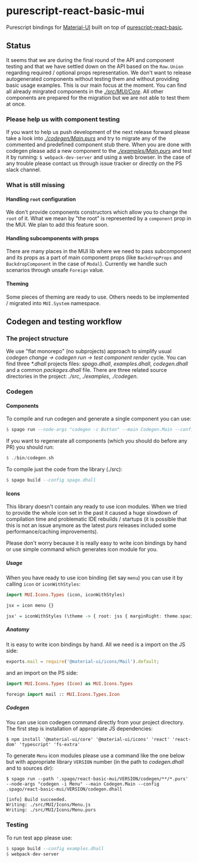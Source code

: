 # purescript-react-basic-mui

Purescript bindings for [Material-UI](https://material-ui.com/) built on top of [purescript-react-basic](https://github.com/lumihq/purescript-react-basic).

## Status

It seems that we are during the final round of the API and component testing and that we have settled down on the API based on the `Row.Union` regarding required / optional props representation. We don't want to release autogenerated components without testing them and without providing basic usage examples. This is our main focus at the moment.
You can find all already mirgrated components in the [_./src/MUI/Core_](./src/MUI/Core). All other components are prepared for the migration but we are not able to test them at once.

### Please help us with component testing

If you want to help us push development of the next release forward please take a look into [_./codegen/Main.purs_](./codegen/Main.purs) and try to migrate any of the commented and predefined component stub there. When you are done with codegen please add a new component to the [_./examples/Main.purs_](./examples/Main.purs) and test it by running: `$ webpack-dev-server` and using a web browser.
In the case of any trouble please contact us through issue tracker or directly on the PS slack channel.

### What is still missing

#### Handling `root` configuration

We don't provide components constructors which allow you to change the `root` of it. What we mean by "the root" is represented by a `component` prop in the MUI. We plan to add this feature soon.

#### Handling subcomponents with props

There are many places in the MUI lib where we need to pass subcomponent and its props as a part of main component props (like `BackdropProps` and `BackdropComponent` in the case of `Modal`). Currently we handle such scenarios through unsafe `Foreign` value.

#### Theming

Some pieces of theming are ready to use. Others needs to be implemented / migrated into `MUI.System` namespace.

## Codegen and testing workflow

### The project structure

We use "flat monorepo" (no subprojects) approach to simplify usual _codegen change -> codegen run -> test component render_ cycle. You can find three _*.dhall_ projects files: _spago.dhall_, _examples.dhall_, _codegen.dhall_ and a common _packages.dhall_ file. There are three related source directories in the project: _./src_, _./examples_, _./codegen_.

### Codegen

#### Components

To compile and run codegen and generate a single component you can use:

```purescript
$ spago run --node-args "codegen -c Button" --main Codegen.Main --config codegen.dhall
```

If you want to regenerate all components (which you should do before any PR) you should run:

```purescript
$ ./bin/codegen.sh
```

To compile just the code from the library (./src):

```purescript
$ spago build --config spago.dhall
```

#### Icons

This library doesn't contain any ready to use icon modules. When we tried to provide the whole icon set in the past it caused a huge slowdown of compilation time and problematic IDE rebuilds / startups (it is possible that this is not an issue anymore as the latest _purs_ releases included some performance/caching improvements).

Please don't worry because it is really easy to write icon bindings by hand or use simple command which generates icon module for you.

##### Usage

When you have ready to use icon binding (let say `menu`) you can use it by calling `icon` or `iconWithStyles`:

```purescript
import MUI.Icons.Types (icon, iconWithStyles)

jsx = icon menu {}

jsx' = iconWithStyles (\theme -> { root: jss { marginRight: theme.spacing 2.0 }}) menu {}
```

##### Anatomy

It is easy to write icon bindings by hand. All we need is a import on the JS side:

```javascript
exports.mail = require('@material-ui/icons/Mail').default;
```

and an import on the PS side:

```purescript
import MUI.Icons.Types (Icon) as MUI.Icons.Types

foreign import mail :: MUI.Icons.Types.Icon
```

##### Codegen

You can use icon codegen command directly from your project directory. The first step is installation of appropriate JS dependencies:

```
$ npm install '@material-ui/core' '@material-ui/icons' 'react' 'react-dom' 'typescript' 'fs-extra'
```

To generate `Menu` icon modules please use a command like the one below but with appropriate library `VERSION` number (in the path to _codegen.dhall_ and to sources dir):

```
$ spago run --path '.spago/react-basic-mui/VERSION/codegen/**/*.purs' --node-args "codegen -i Menu" --main Codegen.Main --config .spago/react-basic-mui/VERSION/codegen.dhall

[info] Build succeeded.
Writing: ./src/MUI/Icons/Menu.js
Writing: ./src/MUI/Icons/Menu.purs
```

### Testing

To run test app please use:

```purescript
$ spago build --config examples.dhall
$ webpack-dev-server
```
